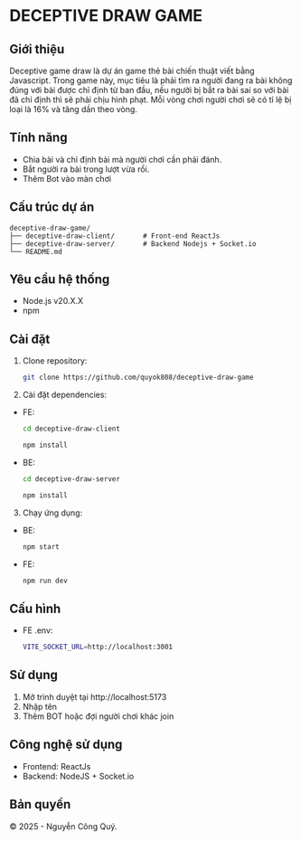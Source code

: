 # DECEPTIVE DRAW GAME

## Giới thiệu

Deceptive game draw là dự án game thẻ bài chiến thuật viết bằng Javascript. Trong game này, mục tiêu là phải tìm ra người đang ra bài không đúng với bài được chỉ định từ ban đầu, nếu người bị bắt ra bài sai so với bài đã chỉ định thì sẽ phải chịu hình phạt. Mỗi vòng chơi người chơi sẽ có tỉ lệ bị loại là 16% và tăng dần theo vòng. 

## Tính năng

- Chia bài và chỉ định bài mà người chơi cần phải đánh.
- Bắt người ra bài trong lượt vừa rồi.
- Thêm Bot vào màn chơi

## Cấu trúc dự án

    deceptive-draw-game/
    ├── deceptive-draw-client/       # Front-end ReactJs
    ├── deceptive-draw-server/       # Backend Nodejs + Socket.io
    └── README.md

## Yêu cầu hệ thống

- Node.js v20.X.X
- npm

## Cài đặt

1. Clone repository:
    ```bash
   git clone https://github.com/quyok808/deceptive-draw-game
   ```

2. Cài đặt dependencies:
- FE:

    ``` bash
   cd deceptive-draw-client
   
   npm install
   ```
- BE: 

    ```bash
    cd deceptive-draw-server
   
    npm install
    ```

3. Chạy ứng dụng:
- BE: 

    ```bash
    npm start

    ```
- FE: 

    ```bash
    npm run dev

    ```

## Cấu hình

- FE .env: 
    ```bash
    VITE_SOCKET_URL=http://localhost:3001
    ```

## Sử dụng

1. Mở trình duyệt tại http://localhost:5173
2. Nhập tên
3. Thêm BOT hoặc đợi người chơi khác join

## Công nghệ sử dụng

- Frontend: ReactJs
- Backend: NodeJS + Socket.io

## Bản quyền

© 2025 - Nguyễn Công Quý.
